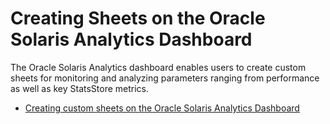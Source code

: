 # Creating Sheets on the Oracle Solaris Analytics Dashboard

The Oracle Solaris Analytics dashboard enables users to create custom sheets for monitoring and analyzing parameters ranging from performance as well as key StatsStore metrics.

- [Creating custom sheets on the Oracle Solaris Analytics Dashboard](https://alm.oraclecorp.com/sandbox/#projects/oraclesolaris-contrib/scm/solarisdiscover.git/blob/StatsStore/Creating%20sheets/creatingsheets.md?revision=master)

